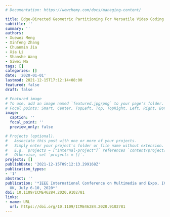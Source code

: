 ```yaml
---
# Documentation: https://wowchemy.com/docs/managing-content/

title: Edge-Directed Geometric Partitioning For Versatile Video Coding
subtitle: ''
summary: ''
authors:
- Xuewei Meng
- Xinfeng Zhang
- Chuanmin Jia
- Xia Li
- Shanshe Wang
- Siwei Ma
tags: []
categories: []
date: '2020-01-01'
lastmod: 2021-12-15T17:12:14+08:00
featured: false
draft: false

# Featured image
# To use, add an image named `featured.jpg/png` to your page's folder.
# Focal points: Smart, Center, TopLeft, Top, TopRight, Left, Right, BottomLeft, Bottom, BottomRight.
image:
  caption: ''
  focal_point: ''
  preview_only: false

# Projects (optional).
#   Associate this post with one or more of your projects.
#   Simply enter your project's folder or file name without extension.
#   E.g. `projects = ["internal-project"]` references `content/project/deep-learning/index.md`.
#   Otherwise, set `projects = []`.
projects: []
publishDate: '2021-12-15T09:12:13.299168Z'
publication_types:
- '1'
abstract: ''
publication: '*IEEE International Conference on Multimedia and Expo, ICME 2020, London,
  UK, July 6-10, 2020*'
doi: 10.1109/ICME46284.2020.9102781
links:
- name: URL
  url: https://doi.org/10.1109/ICME46284.2020.9102781
---
```

